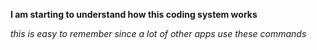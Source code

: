 **I am starting to understand how this coding system works**

*this is easy to remember since a lot of other apps use these commands*
